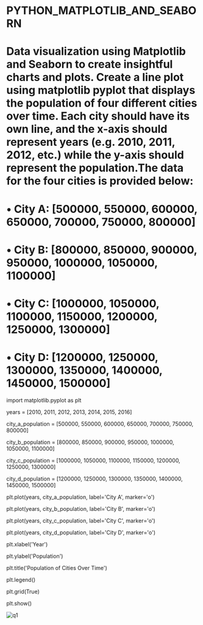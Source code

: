 # PYTHON_MATPLOTLIB_AND_SEABORN

# Data visualization using Matplotlib and Seaborn to create insightful charts and plots. Create a line plot using matplotlib pyplot that displays the population of four different cities over time. Each city should have its own line, and the x-axis should represent years (e.g. 2010, 2011, 2012, etc.) while the y-axis should represent the population.The data for the four cities is provided below: 
# •	City A: [500000, 550000, 600000, 650000, 700000, 750000, 800000] 

# •	City B: [800000, 850000, 900000, 950000, 1000000, 1050000, 1100000] 

# •	City C: [1000000, 1050000, 1100000, 1150000, 1200000, 1250000, 1300000] 

# •	City D: [1200000, 1250000, 1300000, 1350000, 1400000, 1450000, 1500000]

import matplotlib.pyplot as plt

years = [2010, 2011, 2012, 2013, 2014, 2015, 2016]

city_a_population = [500000, 550000, 600000, 650000, 700000, 750000, 800000]

city_b_population = [800000, 850000, 900000, 950000, 1000000, 1050000, 1100000]

city_c_population = [1000000, 1050000, 1100000, 1150000, 1200000, 1250000, 1300000]

city_d_population = [1200000, 1250000, 1300000, 1350000, 1400000, 1450000, 1500000]

plt.plot(years, city_a_population, label='City A', marker='o')

plt.plot(years, city_b_population, label='City B', marker='o')

plt.plot(years, city_c_population, label='City C', marker='o')

plt.plot(years, city_d_population, label='City D', marker='o')

plt.xlabel('Year')

plt.ylabel('Population')

plt.title('Population of Cities Over Time')

plt.legend()

plt.grid(True)

plt.show()

![q1](https://github.com/user-attachments/assets/00961e7b-d34c-4b1f-a542-de6f89deee9b)


